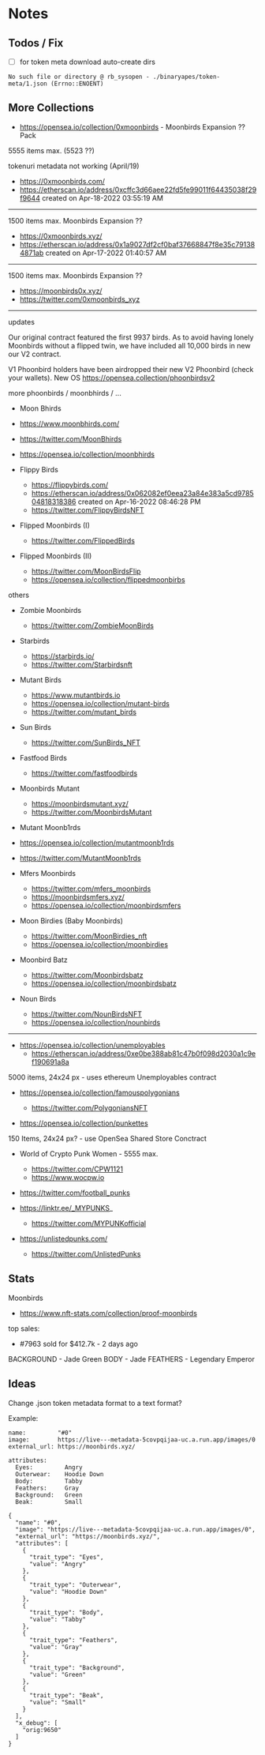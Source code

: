# Notes


## Todos / Fix

- [ ] for token meta download auto-create dirs

```
No such file or directory @ rb_sysopen - ./binaryapes/token-meta/1.json (Errno::ENOENT)
```



## More Collections

- <https://opensea.io/collection/0xmoonbirds> - Moonbirds Expansion ?? Pack

5555 items max. (5523 ??)

tokenuri metadata not working (April/19)

- https://0xmoonbirds.com/
- https://etherscan.io/address/0xcffc3d66aee22fd5fe99011f64435038f29f9644 created on Apr-18-2022 03:55:19 AM

---------

1500 items max.   Moonbirds Expansion ??

- https://0xmoonbirds.xyz/
- https://etherscan.io/address/0x1a9027df2cf0baf37668847f8e35c791384871ab created on Apr-17-2022 01:40:57 AM

---

1500 items max.   Moonbirds Expansion ??

- https://moonbirds0x.xyz/
- https://twitter.com/0xmoonbirds_xyz



------
updates

Our original contract featured the first 9937 birds. As to avoid having lonely Moonbirds without a flipped twin, we have included all 10,000 birds in new our V2 contract.

V1 Phoonbird holders have been airdropped their new V2 Phoonbird (check your wallets). New OS https://opensea.collection/phoonbirdsv2



more phoonbirds / moonbhirds / ...

- Moon Bhirds
 - https://www.moonbhirds.com/
 - https://twitter.com/MoonBhirds
 - https://opensea.io/collection/moonbhirds


- Flippy Birds
  - https://flippybirds.com/
  - https://etherscan.io/address/0x062082ef0eea23a84e383a5cd978504818318386 created on Apr-16-2022 08:46:28 PM
  - https://twitter.com/FlippyBirdsNFT



- Flipped Moonbirds (I)
  - https://twitter.com/FlippedBirds

- Flipped Moonbirds (II)
  - https://twitter.com/MoonBirdsFlip
  - https://opensea.io/collection/flippedmoonbirbs


others

- Zombie Moonbirds
  - https://twitter.com/ZombieMoonBirds

- Starbirds
  - https://starbirds.io/
  - https://twitter.com/Starbirdsnft

- Mutant Birds
  - https://www.mutantbirds.io
  - https://opensea.io/collection/mutant-birds
  - https://twitter.com/mutant_birds

- Sun Birds
  - https://twitter.com/SunBirds_NFT

- Fastfood Birds
  - https://twitter.com/fastfoodbirds

- Moonbirds Mutant
  - https://moonbirdsmutant.xyz/
  - https://twitter.com/MoonbirdsMutant


- Mutant Moonb1rds
 - https://opensea.io/collection/mutantmoonb1rds
 - https://twitter.com/MutantMoonb1rds

- Mfers Moonbirds
  - https://twitter.com/mfers_moonbirds
  - https://moonbirdsmfers.xyz/
  - https://opensea.io/collection/moonbirdsmfers

- Moon Birdies (Baby Moonbirds)
  - https://twitter.com/MoonBirdies_nft
  - https://opensea.io/collection/moonbirdies

- Moonbird Batz
  - https://twitter.com/Moonbirdsbatz
  - https://opensea.io/collection/moonbirdsbatz

- Noun Birds
  - https://twitter.com/NounBirdsNFT
  - https://opensea.io/collection/nounbirds




---------------
- <https://opensea.io/collection/unemployables>
  - https://etherscan.io/address/0xe0be388ab81c47b0f098d2030a1c9ef190691a8a

5000 items, 24x24 px - uses ethereum Unemployables contract


- <https://opensea.io/collection/famouspolygonians>
  - https://twitter.com/PolygoniansNFT




- <https://opensea.io/collection/punkettes>

150 Items, 24x24 px?  - use OpenSea Shared Store Conctract


- World of Crypto Punk Women  - 5555 max.
  - https://twitter.com/CPW1121
  - https://www.wocpw.io


- https://twitter.com/football_punks

- https://linktr.ee/_MYPUNKS_
  - https://twitter.com/MYPUNKofficial

- https://unlistedpunks.com/
  - https://twitter.com/UnlistedPunks




## Stats

Moonbirds
- https://www.nft-stats.com/collection/proof-moonbirds

top sales:
- #7963 sold for $412.7k - 2 days ago

BACKGROUND - Jade Green
BODY - Jade
FEATHERS - Legendary Emperor





## Ideas

Change .json token metadata format to a text format?

Example:

```
name:         "#0"
image:        https://live---metadata-5covpqijaa-uc.a.run.app/images/0
external_url: https://moonbirds.xyz/

attributes:
  Eyes:         Angry
  Outerwear:    Hoodie Down
  Body:         Tabby
  Feathers:     Gray
  Background:   Green
  Beak:         Small
```


```
{
  "name": "#0",
  "image": "https://live---metadata-5covpqijaa-uc.a.run.app/images/0",
  "external_url": "https://moonbirds.xyz/",
  "attributes": [
    {
      "trait_type": "Eyes",
      "value": "Angry"
    },
    {
      "trait_type": "Outerwear",
      "value": "Hoodie Down"
    },
    {
      "trait_type": "Body",
      "value": "Tabby"
    },
    {
      "trait_type": "Feathers",
      "value": "Gray"
    },
    {
      "trait_type": "Background",
      "value": "Green"
    },
    {
      "trait_type": "Beak",
      "value": "Small"
    }
  ],
  "x_debug": [
    "orig:9650"
  ]
}
```